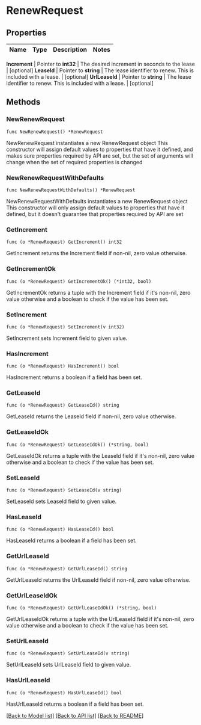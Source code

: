 # RenewRequest


## Properties

Name | Type | Description | Notes
------------ | ------------- | ------------- | -------------


**Increment** | Pointer to **int32** | The desired increment in seconds to the lease | [optional] 
**LeaseId** | Pointer to **string** | The lease identifier to renew. This is included with a lease. | [optional] 
**UrlLeaseId** | Pointer to **string** | The lease identifier to renew. This is included with a lease. | [optional] 



## Methods


### NewRenewRequest

`func NewRenewRequest() *RenewRequest`

NewRenewRequest instantiates a new RenewRequest object
This constructor will assign default values to properties that have it defined,
and makes sure properties required by API are set, but the set of arguments
will change when the set of required properties is changed

### NewRenewRequestWithDefaults

`func NewRenewRequestWithDefaults() *RenewRequest`

NewRenewRequestWithDefaults instantiates a new RenewRequest object
This constructor will only assign default values to properties that have it defined,
but it doesn't guarantee that properties required by API are set


### GetIncrement

`func (o *RenewRequest) GetIncrement() int32`

GetIncrement returns the Increment field if non-nil, zero value otherwise.

### GetIncrementOk

`func (o *RenewRequest) GetIncrementOk() (*int32, bool)`

GetIncrementOk returns a tuple with the Increment field if it's non-nil, zero value otherwise
and a boolean to check if the value has been set.

### SetIncrement

`func (o *RenewRequest) SetIncrement(v int32)`

SetIncrement sets Increment field to given value.


### HasIncrement

`func (o *RenewRequest) HasIncrement() bool`

HasIncrement returns a boolean if a field has been set.




### GetLeaseId

`func (o *RenewRequest) GetLeaseId() string`

GetLeaseId returns the LeaseId field if non-nil, zero value otherwise.

### GetLeaseIdOk

`func (o *RenewRequest) GetLeaseIdOk() (*string, bool)`

GetLeaseIdOk returns a tuple with the LeaseId field if it's non-nil, zero value otherwise
and a boolean to check if the value has been set.

### SetLeaseId

`func (o *RenewRequest) SetLeaseId(v string)`

SetLeaseId sets LeaseId field to given value.


### HasLeaseId

`func (o *RenewRequest) HasLeaseId() bool`

HasLeaseId returns a boolean if a field has been set.




### GetUrlLeaseId

`func (o *RenewRequest) GetUrlLeaseId() string`

GetUrlLeaseId returns the UrlLeaseId field if non-nil, zero value otherwise.

### GetUrlLeaseIdOk

`func (o *RenewRequest) GetUrlLeaseIdOk() (*string, bool)`

GetUrlLeaseIdOk returns a tuple with the UrlLeaseId field if it's non-nil, zero value otherwise
and a boolean to check if the value has been set.

### SetUrlLeaseId

`func (o *RenewRequest) SetUrlLeaseId(v string)`

SetUrlLeaseId sets UrlLeaseId field to given value.


### HasUrlLeaseId

`func (o *RenewRequest) HasUrlLeaseId() bool`

HasUrlLeaseId returns a boolean if a field has been set.









[[Back to Model list]](../README.md#documentation-for-models) [[Back to API list]](../README.md#documentation-for-api-endpoints) [[Back to README]](../README.md)


